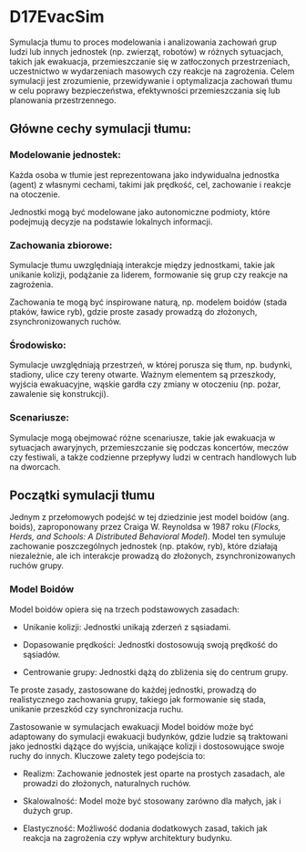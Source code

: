 # D17EvacSim
Symulacja tłumu to proces modelowania i analizowania zachowań grup ludzi lub innych jednostek (np. zwierząt, robotów) w różnych sytuacjach, takich jak ewakuacja, przemieszczanie się w zatłoczonych przestrzeniach, uczestnictwo w wydarzeniach masowych czy reakcje na zagrożenia. Celem symulacji jest zrozumienie, przewidywanie i optymalizacja zachowań tłumu w celu poprawy bezpieczeństwa, efektywności przemieszczania się lub planowania przestrzennego.

## Główne cechy symulacji tłumu:

### Modelowanie jednostek:

Każda osoba w tłumie jest reprezentowana jako indywidualna jednostka (agent) z własnymi cechami, takimi jak prędkość, cel, zachowanie i reakcje na otoczenie.

Jednostki mogą być modelowane jako autonomiczne podmioty, które podejmują decyzje na podstawie lokalnych informacji.

### Zachowania zbiorowe:

Symulacje tłumu uwzględniają interakcje między jednostkami, takie jak unikanie kolizji, podążanie za liderem, formowanie się grup czy reakcje na zagrożenia.

Zachowania te mogą być inspirowane naturą, np. modelem boidów (stada ptaków, ławice ryb), gdzie proste zasady prowadzą do złożonych, zsynchronizowanych ruchów.

### Środowisko:

Symulacje uwzględniają przestrzeń, w której porusza się tłum, np. budynki, stadiony, ulice czy tereny otwarte.
Ważnym elementem są przeszkody, wyjścia ewakuacyjne, wąskie gardła czy zmiany w otoczeniu (np. pożar, zawalenie się konstrukcji).

### Scenariusze:

Symulacje mogą obejmować różne scenariusze, takie jak ewakuacja w sytuacjach awaryjnych, przemieszczanie się podczas koncertów, meczów czy festiwali, a także codzienne przepływy ludzi w centrach handlowych lub na dworcach.


## Początki symulacji tłumu
Jednym z przełomowych podejść w tej dziedzinie jest model boidów (ang. boids), zaproponowany przez Craiga W. Reynoldsa w 1987 roku (_Flocks, Herds, and Schools:
A Distributed Behavioral Model_). Model ten symuluje zachowanie poszczególnych jednostek (np. ptaków, ryb), które działają niezależnie, ale ich interakcje prowadzą do złożonych, zsynchronizowanych ruchów grupy.

### Model Boidów
Model boidów opiera się na trzech podstawowych zasadach:

* Unikanie kolizji: Jednostki unikają zderzeń z sąsiadami.

* Dopasowanie prędkości: Jednostki dostosowują swoją prędkość do sąsiadów.

* Centrowanie grupy: Jednostki dążą do zbliżenia się do centrum grupy.

Te proste zasady, zastosowane do każdej jednostki, prowadzą do realistycznego zachowania grupy, takiego jak formowanie się stada, unikanie przeszkód czy synchronizacja ruchu.

Zastosowanie w symulacjach ewakuacji
Model boidów może być adaptowany do symulacji ewakuacji budynków, gdzie ludzie są traktowani jako jednostki dążące do wyjścia, unikające kolizji i dostosowujące swoje ruchy do innych. Kluczowe zalety tego podejścia to:

* Realizm: Zachowanie jednostek jest oparte na prostych zasadach, ale prowadzi do złożonych, naturalnych ruchów.

* Skalowalność: Model może być stosowany zarówno dla małych, jak i dużych grup.

* Elastyczność: Możliwość dodania dodatkowych zasad, takich jak reakcja na zagrożenia czy wpływ architektury budynku.
